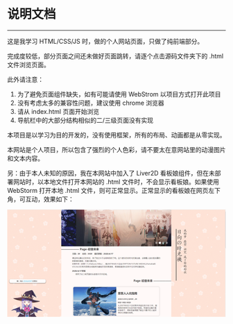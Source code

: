 # 说明文档

---



这是我学习 HTML/CSS/JS 时，做的个人网站页面，只做了纯前端部分。

完成度较低，部分页面之间还未做好页面跳转，请逐个点击源码文件夹下的 .html 文件浏览页面。



此外请注意：

1. 为了避免页面组件缺失，如有可能请使用 WebStrom 以项目方式打开此项目
2. 没有考虑太多的兼容性问题，建议使用 chrome 浏览器
3. 请从 index.html 页面开始浏览
3. 导航栏中的大部分结构相似的二/三级页面没有实现



本项目是以学习为目的开发的，没有使用框架，所有的布局、动画都是从零实现。

本网站是个人项目，所以包含了强烈的个人色彩，请不要太在意网站里的动漫图片和文本内容。



另：由于本人未知的原因，我在本网站中加入了 Liver2D 看板娘组件，但在未部署网站时，以本地文件打开本网站的 .html 文件时，不会显示看板娘。如果使用 WebStorm 打开本地 .html 文件，则可正常显示。正常显示的看板娘在网页左下角，可互动，效果如下：

![image-20240318215744788](说明文档.assets/image-20240318215744788.png)

